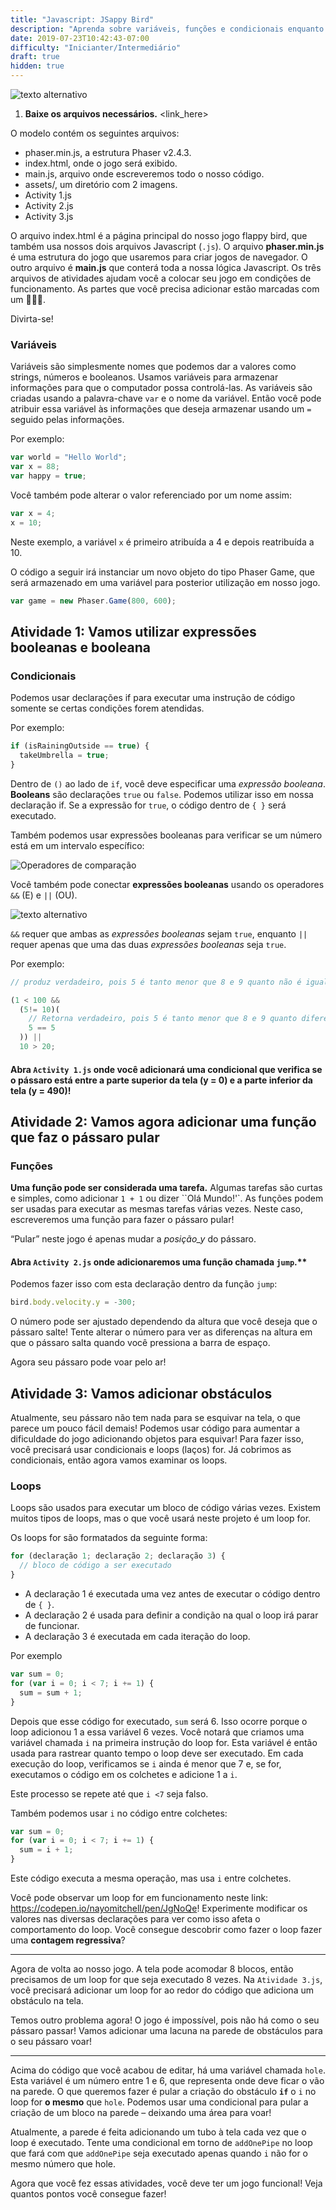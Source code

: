 ```yaml
---
title: "Javascript: JSappy Bird"
description: "Aprenda sobre variáveis, funções e condicionais enquanto constrói um clone de flappy bird."
date: 2019-07-23T10:42:43-07:00
difficulty: "Inicianter/Intermediário"
draft: true
hidden: true
---
```


![texto alternativo](resources/_gen/images/flappy.png "JSappyBird")

1. **Baixe os arquivos necessários.** <link_here>

O modelo contém os seguintes arquivos:

- phaser.min.js, a estrutura Phaser v2.4.3.
- index.html, onde o jogo será exibido.
- main.js, arquivo onde escreveremos todo o nosso código.
- assets/, um diretório com 2 imagens.
- Activity 1.js
- Activity 2.js
- Activity 3.js

O arquivo index.html é a página principal do nosso jogo flappy bird, que também usa nossos dois arquivos Javascript (`.js`). O arquivo **phaser.min.js** é uma estrutura do jogo que usaremos para criar jogos de navegador. O outro arquivo é **main.js** que conterá toda a nossa lógica Javascript. Os três arquivos de atividades ajudam você a colocar seu jogo em condições de funcionamento. As partes que você precisa adicionar estão marcadas com um 🐤🐤🐤.

Divirta-se!

### Variáveis

Variáveis ​​são simplesmente nomes que podemos dar a valores como strings, números e booleanos. Usamos variáveis ​​para armazenar informações para que o computador possa controlá-las. As variáveis ​​são criadas usando a palavra-chave `var` e o nome da variável. Então você pode atribuir essa variável às informações que deseja armazenar usando um `=` seguido pelas informações.

Por exemplo:

```js
var world = "Hello World";
var x = 88;
var happy = true;
```

Você também pode alterar o valor referenciado por um nome assim:

```js
var x = 4;
x = 10;
```

Neste exemplo, a variável `x` é primeiro atribuída a 4 e depois reatribuída a 10.

O código a seguir irá instanciar um novo objeto do tipo Phaser Game, que será armazenado em uma variável para posterior utilização em nosso jogo.

```js
var game = new Phaser.Game(800, 600);
```

## Atividade 1: Vamos utilizar expressões booleanas e booleana

### Condicionais

Podemos usar declarações if para executar uma instrução de código somente se certas condições forem atendidas.

Por exemplo:

```js
if (isRainingOutside == true) {
  takeUmbrella = true;
}
```

Dentro de `()` ao lado de `if`, você deve especificar uma _expressão booleana_. **Booleans** são declarações `true` ou `false`. Podemos utilizar isso em nossa declaração if. Se a expressão for `true`, o código dentro de `{ }` será executado.

Também podemos usar expressões booleanas para verificar se um número está em um intervalo específico:

![Operadores de comparação](https://imgur.com/F9gGHiI.png)

Você também pode conectar **expressões booleanas** usando os operadores `&&` (E) e `||` (OU).

![texto alternativo](resources/_gen/images/statements.png "declarações")

`&&` requer que ambas as _expressões booleanas_ sejam `true`, enquanto `||` requer apenas que uma das duas _expressões booleanas_ seja `true`.

Por exemplo:

```js
// produz verdadeiro, pois 5 é tanto menor que 8 e 9 quanto não é igual a 10.

(1 < 100 &&
  (5!= 10)(
    // Retorna verdadeiro, pois 5 é tanto menor que 8 e 9 quanto diferente de 10
    5 == 5
  )) ||
  10 > 20;
```

#### Abra `Activity 1.js` onde você adicionará uma condicional que verifica se o pássaro está entre a parte superior da tela (y = 0) e a parte inferior da tela (y = 490)!

## Atividade 2: Vamos agora adicionar uma função que faz o pássaro pular

### Funções

**Uma função pode ser considerada uma tarefa.** Algumas tarefas são curtas e simples, como adicionar `1 + 1` ou dizer ``Olá Mundo!'`. As funções podem ser usadas para executar as mesmas tarefas várias vezes. Neste caso, escreveremos uma função para fazer o pássaro pular!

“Pular” neste jogo é apenas mudar a _posição_y_ do pássaro.

#### Abra `Activity 2.js` onde adicionaremos uma função chamada `jump`.\*\*

Podemos fazer isso com esta declaração dentro da função `jump`:

```js
bird.body.velocity.y = -300;
```

O número pode ser ajustado dependendo da altura que você deseja que o pássaro salte! Tente alterar o número para ver as diferenças na altura em que o pássaro salta quando você pressiona a barra de espaço.

Agora seu pássaro pode voar pelo ar!

## Atividade 3: Vamos adicionar obstáculos

Atualmente, seu pássaro não tem nada para se esquivar na tela, o que parece um pouco fácil demais! Podemos usar código para aumentar a dificuldade do jogo adicionando objetos para esquivar! Para fazer isso, você precisará usar condicionais e loops (laços) for. Já cobrimos as condicionais, então agora vamos examinar os loops.

### Loops

Loops são usados ​​para executar um bloco de código várias vezes. Existem muitos tipos de loops, mas o que você usará neste projeto é um loop for.

Os loops for são formatados da seguinte forma:

```js
for (declaração 1; declaração 2; declaração 3) {
  // bloco de código a ser executado
}
```

- A declaração 1 é executada uma vez antes de executar o código dentro de `{ }`.
- A declaração 2 é usada para definir a condição na qual o loop irá parar de funcionar.
- A declaração 3 é executada em cada iteração do loop.

Por exemplo

```js
var sum = 0;
for (var i = 0; i < 7; i += 1) {
  sum = sum + 1;
}
```

Depois que esse código for executado, `sum` será 6. Isso ocorre porque o loop adicionou 1 a essa variável 6 vezes.
Você notará que criamos uma variável chamada `i` na primeira instrução do loop for. Esta variável é então usada para rastrear
quanto tempo o loop deve ser executado. Em cada execução do loop, verificamos se `i` ainda é menor que 7 e, se for, executamos o código em
os colchetes e adicione 1 a `i`.

Este processo se repete até que `i <7` seja falso.

Também podemos usar `i` no código entre colchetes:

```js
var sum = 0;
for (var i = 0; i < 7; i += 1) {
  sum = i + 1;
}
```

Este código executa a mesma operação, mas usa `i` entre colchetes.

Você pode observar um loop for em funcionamento neste link: <https://codepen.io/nayomitchell/pen/JgNoQe>! Experimente modificar os valores nas diversas declarações para ver como isso afeta o comportamento do loop.
Você consegue descobrir como fazer o loop fazer uma **contagem regressiva**?

---

Agora de volta ao nosso jogo. A tela pode acomodar 8 blocos, então precisamos de um loop for que seja executado 8 vezes. Na `Atividade 3.js`, você precisará adicionar um loop for ao redor do código que adiciona um obstáculo na tela.

Temos outro problema agora! O jogo é impossível, pois não há como o seu pássaro passar!
Vamos adicionar uma lacuna na parede de obstáculos para o seu pássaro voar!

---

Acima do código que você acabou de editar, há uma variável chamada `hole`. Esta variável é um número entre 1 e 6, que representa onde deve ficar o vão na parede.
O que queremos fazer é pular a criação do obstáculo **`if`** o `i` no loop for **o mesmo** que `hole`. Podemos usar uma condicional para pular a criação de um bloco na parede – deixando uma área para voar!

Atualmente, a parede é feita adicionando um tubo à tela cada vez que o loop é executado. Tente uma condicional em torno de `addOnePipe` no loop que fará com que `addOnePipe` seja executado apenas quando `i` não for o mesmo número que hole.

Agora que você fez essas atividades, você deve ter um jogo funcional! Veja quantos pontos você consegue fazer!
